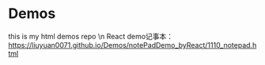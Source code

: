 # Demos
this is my html demos repo \n
React demo记事本： https://liuyuan0071.github.io/Demos/notePadDemo_byReact/1110_notepad.html
